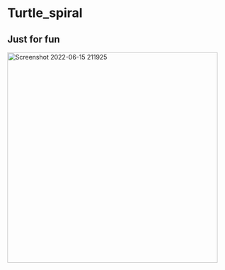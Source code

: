 # Turtle_spiral
<h2>Just for fun</h2>
<img width="475" alt="Screenshot 2022-06-15 211925" src="https://user-images.githubusercontent.com/66921741/173919966-dc3b5266-6113-4695-955a-be8c8042978c.png">
